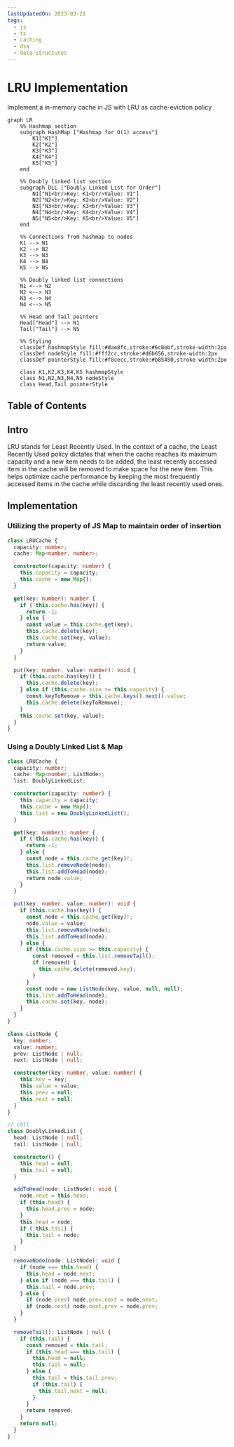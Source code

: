 ```yaml
---
lastUpdatedOn: 2023-03-21
tags:
  - js
  - ts
  - caching
  - dsa
  - data-structures
---
```


# LRU Implementation

Implement a in-memory cache in JS with LRU as cache-eviction policy

```mermaid
graph LR
    %% Hashmap section
    subgraph HashMap ["Hashmap for O(1) access"]
        K1["K1"]
        K2["K2"]
        K3["K3"]
        K4["K4"]
        K5["K5"]
    end

    %% Doubly linked list section
    subgraph DLL ["Doubly Linked List for Order"]
        N1["N1<br/>Key: K1<br/>Value: V1"]
        N2["N2<br/>Key: K2<br/>Value: V2"]
        N3["N3<br/>Key: K3<br/>Value: V3"]
        N4["N4<br/>Key: K4<br/>Value: V4"]
        N5["N5<br/>Key: K5<br/>Value: V5"]
    end

    %% Connections from hashmap to nodes
    K1 --> N1
    K2 --> N2
    K3 --> N3
    K4 --> N4
    K5 --> N5

    %% Doubly linked list connections
    N1 <--> N2
    N2 <--> N3
    N3 <--> N4
    N4 <--> N5

    %% Head and Tail pointers
    Head["Head"] --> N1
    Tail["Tail"] --> N5

    %% Styling
    classDef hashmapStyle fill:#dae8fc,stroke:#6c8ebf,stroke-width:2px
    classDef nodeStyle fill:#fff2cc,stroke:#d6b656,stroke-width:2px
    classDef pointerStyle fill:#f8cecc,stroke:#b85450,stroke-width:2px

    class K1,K2,K3,K4,K5 hashmapStyle
    class N1,N2,N3,N4,N5 nodeStyle
    class Head,Tail pointerStyle
```

## Table of Contents

## Intro

LRU stands for Least Recently Used. In the context of a cache, the Least Recently Used policy dictates that when the cache reaches its maximum capacity and a new item needs to be added, the least recently accessed item in the cache will be removed to make space for the new item. This helps optimize cache performance by keeping the most frequently accessed items in the cache while discarding the least recently used ones.

## Implementation

### Utilizing the property of JS Map to maintain order of insertion

```ts
class LRUCache {
  capacity: number;
  cache: Map<number, number>;

  constructor(capacity: number) {
    this.capacity = capacity;
    this.cache = new Map();
  }

  get(key: number): number {
    if (!this.cache.has(key)) {
      return -1;
    } else {
      const value = this.cache.get(key);
      this.cache.delete(key);
      this.cache.set(key, value);
      return value;
    }
  }

  put(key: number, value: number): void {
    if (this.cache.has(key)) {
      this.cache.delete(key);
    } else if (this.cache.size >= this.capacity) {
      const keyToRemove = this.cache.keys().next().value;
      this.cache.delete(keyToRemove);
    }
    this.cache.set(key, value);
  }
}
```

### Using a Doubly Linked List & Map

```ts collapse={44-54, 59-104}
class LRUCache {
  capacity: number;
  cache: Map<number, ListNode>;
  list: DoublyLinkedList;

  constructor(capacity: number) {
    this.capacity = capacity;
    this.cache = new Map();
    this.list = new DoublyLinkedList();
  }

  get(key: number): number {
    if (!this.cache.has(key)) {
      return -1;
    } else {
      const node = this.cache.get(key)!;
      this.list.removeNode(node);
      this.list.addToHead(node);
      return node.value;
    }
  }

  put(key: number, value: number): void {
    if (this.cache.has(key)) {
      const node = this.cache.get(key)!;
      node.value = value;
      this.list.removeNode(node);
      this.list.addToHead(node);
    } else {
      if (this.cache.size >= this.capacity) {
        const removed = this.list.removeTail();
        if (removed) {
          this.cache.delete(removed.key);
        }
      }
      const node = new ListNode(key, value, null, null);
      this.list.addToHead(node);
      this.cache.set(key, node);
    }
  }
}

class ListNode {
  key: number;
  value: number;
  prev: ListNode | null;
  next: ListNode | null;

  constructor(key: number, value: number) {
    this.key = key;
    this.value = value;
    this.prev = null;
    this.next = null;
  }
}

// coll
class DoublyLinkedList {
  head: ListNode | null;
  tail: ListNode | null;

  constructor() {
    this.head = null;
    this.tail = null;
  }

  addToHead(node: ListNode): void {
    node.next = this.head;
    if (this.head) {
      this.head.prev = node;
    }
    this.head = node;
    if (!this.tail) {
      this.tail = node;
    }
  }

  removeNode(node: ListNode): void {
    if (node === this.head) {
      this.head = node.next;
    } else if (node === this.tail) {
      this.tail = node.prev;
    } else {
      if (node.prev) node.prev.next = node.next;
      if (node.next) node.next.prev = node.prev;
    }
  }

  removeTail(): ListNode | null {
    if (this.tail) {
      const removed = this.tail;
      if (this.head === this.tail) {
        this.head = null;
        this.tail = null;
      } else {
        this.tail = this.tail.prev;
        if (this.tail) {
          this.tail.next = null;
        }
      }
      return removed;
    }
    return null;
  }
}
```
